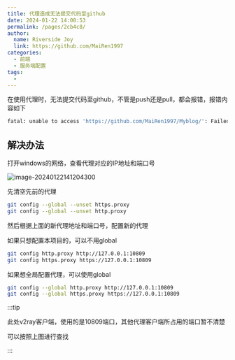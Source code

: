 ```yaml
---
title: 代理造成无法提交代码至github
date: 2024-01-22 14:08:53
permalink: /pages/2cb4c8/
author:
  name: Riverside Joy
  link: https://github.com/MaiRen1997
categories:
  - 前端
  - 服务端配置
tags:
  - 
---
```

在使用代理时，无法提交代码至github，不管是push还是pull，都会报错，报错内容如下

```sh
fatal: unable to access 'https://github.com/MaiRen1997/Myblog/': Failed to connect to github.com port 443 after 21240 ms: Timed out
```

## 解决办法

打开windows的网络，查看代理对应的IP地址和端口号

![image-20240122141204300](https://cdn.jsdelivr.net/gh/MaiRen1997/mdPic/vueImg/202401221412532.png)

先清空先前的代理

```sh
git config --global --unset https.proxy
git config --global --unset http.proxy
```

然后根据上面的新代理地址和端口号，配置新的代理

如果只想配置本项目的，可以不用global

```sh
git config http.proxy http://127.0.0.1:10809
git config https.proxy https://127.0.0.1:10809
```

如果想全局配置代理，可以使用global

```sh
git config --global http.proxy http://127.0.0.1:10809
git config --global https.proxy https://127.0.0.1:10809
```

:::tip

此处v2ray客户端，使用的是10809端口，其他代理客户端所占用的端口暂不清楚

可以按照上图进行查找

:::